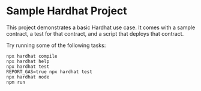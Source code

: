 # Sample Hardhat Project

This project demonstrates a basic Hardhat use case. It comes with a sample contract, a test for that contract, and a script that deploys that contract.

Try running some of the following tasks:

```shell
npx hardhat compile
npx hardhat help
npx hardhat test
REPORT_GAS=true npx hardhat test
npx hardhat node
npm run 
```
